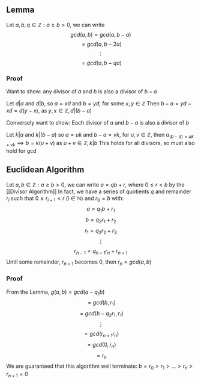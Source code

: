 ## Lemma
Let $a,b,q\in\mathbb{Z}:a\geq b>0$, we can write 
$$
gcd(a,b)=gcd(a,b-a)
$$
$$
=gcd(a,b-2a)
$$
$$
\vdots
$$
$$
=gcd(a,b-qa)
$$
### Proof
Want to show:
any divisor of $a$ and $b$ is also a divisor of $b-a$

Let $d|a$ and $d|b$, so $a=xd$ and $b=yd$, for some $x,y\in\mathbb{Z}$
Then $b-a=yd-xd=d(y-x)$, as $y,x \in\mathbb{Z},d|(b-a)$

Conversely want to show:
Each divisor of $a$ and $b-a$ is also a divisor of $b$

Let $k|a$ and $k|(b-a)$ so $a=uk$ and $b-a=vk$, for $u,v \in\mathbb{Z}$, then $a_{(b-a)=uk+vk}\implies b=k(u+v)$ as $u+v \in\mathbb{Z},k|b$ This holds for all divisors, so must also hold for gcd
## Euclidean Algorithm
Let $a,b\in\mathbb{Z}:a\geq b>0$, we can write $a=qb+r$, where $0 \leq r<b$ by the [[Divisor Algorithm]]
In fact, we have a series of quotients $q$ and remainder $r_{i}$ such that $0\leq r_{i+1}<r$ ($i\in\mathbb{N}$) and $r_{0}=b$ with:
$$
a=q_{1}b+r_{1}
$$
$$
b=q_{2}r_{1}+r_{2}
$$
$$
r_{1}=q_{2}r_{2}+r_{3}
$$
$$
\vdots
$$
$$
r_{n-1}=q_{n+1}r_{n}+r_{n+1}
$$
Until some remainder, $r_{n+1}$ becomes 0, then $r_{n}=gcd(a,b)$
### Proof
From the Lemma, $g(a,b)=gcd(a-q_{1}b)$
$$
=gcd(b,r_{1})
$$
$$
=gcd(b-q_{2}r_{1},r_{1})
$$
$$
\vdots
$$
$$
=gcd(r_{n+1}r_{n})
$$
$$
=gcd(0,r_{n})
$$
$$
=r_{n}
$$
We are guaranteed that this algorithm well terminate: $b=r_{0}>r_{1}>\dots>r_{n}>r_{n+1}=0$